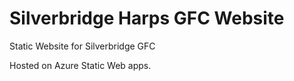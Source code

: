 # Silverbridge Harps GFC Website

Static Website for Silverbridge GFC

Hosted on Azure Static Web apps.
